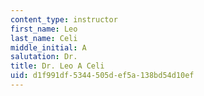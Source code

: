 ```yaml
---
content_type: instructor
first_name: Leo
last_name: Celi
middle_initial: A
salutation: Dr.
title: Dr. Leo A Celi
uid: d1f991df-5344-505d-ef5a-138bd54d10ef
---
```

